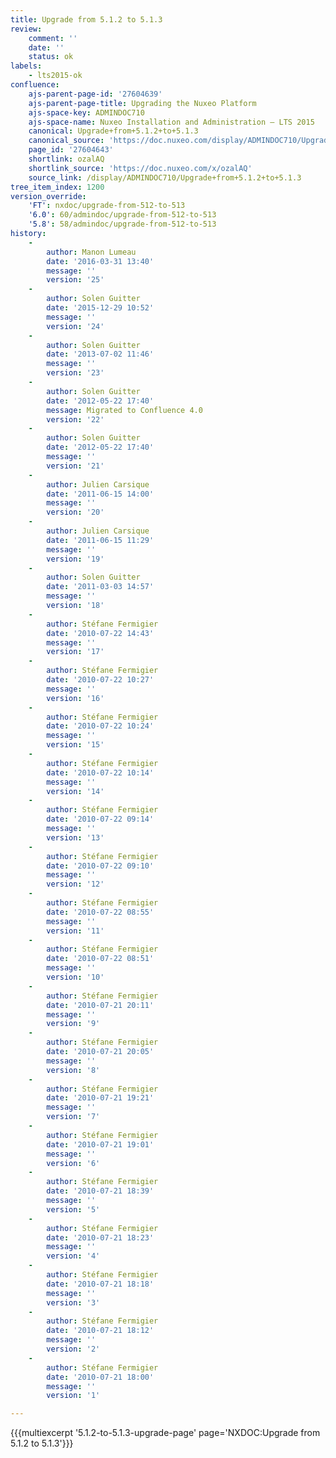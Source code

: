 ```yaml
---
title: Upgrade from 5.1.2 to 5.1.3
review:
    comment: ''
    date: ''
    status: ok
labels:
    - lts2015-ok
confluence:
    ajs-parent-page-id: '27604639'
    ajs-parent-page-title: Upgrading the Nuxeo Platform
    ajs-space-key: ADMINDOC710
    ajs-space-name: Nuxeo Installation and Administration — LTS 2015
    canonical: Upgrade+from+5.1.2+to+5.1.3
    canonical_source: 'https://doc.nuxeo.com/display/ADMINDOC710/Upgrade+from+5.1.2+to+5.1.3'
    page_id: '27604643'
    shortlink: ozalAQ
    shortlink_source: 'https://doc.nuxeo.com/x/ozalAQ'
    source_link: /display/ADMINDOC710/Upgrade+from+5.1.2+to+5.1.3
tree_item_index: 1200
version_override:
    'FT': nxdoc/upgrade-from-512-to-513
    '6.0': 60/admindoc/upgrade-from-512-to-513
    '5.8': 58/admindoc/upgrade-from-512-to-513
history:
    -
        author: Manon Lumeau
        date: '2016-03-31 13:40'
        message: ''
        version: '25'
    -
        author: Solen Guitter
        date: '2015-12-29 10:52'
        message: ''
        version: '24'
    -
        author: Solen Guitter
        date: '2013-07-02 11:46'
        message: ''
        version: '23'
    -
        author: Solen Guitter
        date: '2012-05-22 17:40'
        message: Migrated to Confluence 4.0
        version: '22'
    -
        author: Solen Guitter
        date: '2012-05-22 17:40'
        message: ''
        version: '21'
    -
        author: Julien Carsique
        date: '2011-06-15 14:00'
        message: ''
        version: '20'
    -
        author: Julien Carsique
        date: '2011-06-15 11:29'
        message: ''
        version: '19'
    -
        author: Solen Guitter
        date: '2011-03-03 14:57'
        message: ''
        version: '18'
    -
        author: Stéfane Fermigier
        date: '2010-07-22 14:43'
        message: ''
        version: '17'
    -
        author: Stéfane Fermigier
        date: '2010-07-22 10:27'
        message: ''
        version: '16'
    -
        author: Stéfane Fermigier
        date: '2010-07-22 10:24'
        message: ''
        version: '15'
    -
        author: Stéfane Fermigier
        date: '2010-07-22 10:14'
        message: ''
        version: '14'
    -
        author: Stéfane Fermigier
        date: '2010-07-22 09:14'
        message: ''
        version: '13'
    -
        author: Stéfane Fermigier
        date: '2010-07-22 09:10'
        message: ''
        version: '12'
    -
        author: Stéfane Fermigier
        date: '2010-07-22 08:55'
        message: ''
        version: '11'
    -
        author: Stéfane Fermigier
        date: '2010-07-22 08:51'
        message: ''
        version: '10'
    -
        author: Stéfane Fermigier
        date: '2010-07-21 20:11'
        message: ''
        version: '9'
    -
        author: Stéfane Fermigier
        date: '2010-07-21 20:05'
        message: ''
        version: '8'
    -
        author: Stéfane Fermigier
        date: '2010-07-21 19:21'
        message: ''
        version: '7'
    -
        author: Stéfane Fermigier
        date: '2010-07-21 19:01'
        message: ''
        version: '6'
    -
        author: Stéfane Fermigier
        date: '2010-07-21 18:39'
        message: ''
        version: '5'
    -
        author: Stéfane Fermigier
        date: '2010-07-21 18:23'
        message: ''
        version: '4'
    -
        author: Stéfane Fermigier
        date: '2010-07-21 18:18'
        message: ''
        version: '3'
    -
        author: Stéfane Fermigier
        date: '2010-07-21 18:12'
        message: ''
        version: '2'
    -
        author: Stéfane Fermigier
        date: '2010-07-21 18:00'
        message: ''
        version: '1'

---
```

{{{multiexcerpt '5.1.2-to-5.1.3-upgrade-page' page='NXDOC:Upgrade from 5.1.2 to 5.1.3'}}}

&nbsp;
